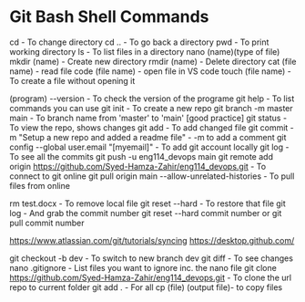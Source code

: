 # Git Bash Shell Commands
cd - To change directory
cd .. - To go back a directory
pwd - To print working directory
ls - To list files in a directory
nano (name)(type of file)
mkdir (name) - Create new directory
rmdir (name) - Delete directory
cat (file name) - read file
code (file name) - open file in VS code
touch (file name) - To create a file without opening it 

(program) --version - To check the version of the programe
git help - To list commands you can use 
git init - To create a new repo
git branch -m master main - To branch name from 'master' to 'main' [good practice]
git status - To view the repo, shows changes
git add - To add changed file
git commit -m "Setup a new repo and added a readme file" - -m to add a comment
git config --global user.email "[myemail]" - To add git account locally
git log - To see all the commits
git push -u eng114_devops main
git remote add origin https://github.com/Syed-Hamza-Zahir/eng114_devops.git - To connect to git online
git pull origin main --allow-unrelated-histories - To pull files from online

rm test.docx -  To remove local file 
git reset --hard - To restore that file
git log - And grab the commit number
git reset --hard commit number 
or git pull commit number

https://www.atlassian.com/git/tutorials/syncing
https://desktop.github.com/

git checkout -b dev - To switch to new branch dev
git diff - To see changes 
nano .gitignore - List files you want to ignore inc. the nano file
git clone https://github.com/Syed-Hamza-Zahir/eng114_devops.git - To clone the url repo to current folder 
git add . - For all
cp (file) (output file)- to copy files




